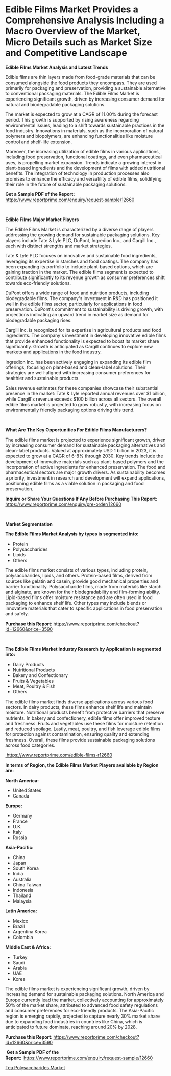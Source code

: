 <p><h1>Edible Films Market Provides a Comprehensive Analysis Including a Macro Overview of the Market, Micro Details such as Market Size and Competitive Landscape</h1></p><p><strong>Edible Films Market Analysis and Latest Trends</strong></p>
<p><p>Edible films are thin layers made from food-grade materials that can be consumed alongside the food products they encompass. They are used primarily for packaging and preservation, providing a sustainable alternative to conventional packaging materials. The Edible Films Market is experiencing significant growth, driven by increasing consumer demand for natural and biodegradable packaging solutions. </p><p>The market is expected to grow at a CAGR of 11.00% during the forecast period. This growth is supported by rising awareness regarding environmental issues, leading to a shift towards sustainable practices in the food industry. Innovations in materials, such as the incorporation of natural polymers and biopolymers, are enhancing functionalities like moisture control and shelf-life extension. </p><p>Moreover, the increasing utilization of edible films in various applications, including food preservation, functional coatings, and even pharmaceutical uses, is propelling market expansion. Trends indicate a growing interest in plant-based ingredients and the development of films with added nutritional benefits. The integration of technology in production processes also promises to enhance the efficacy and versatility of edible films, solidifying their role in the future of sustainable packaging solutions.</p></p>
<p><strong>Get a Sample PDF of the Report:&nbsp;</strong> <a href="https://www.reportprime.com/enquiry/request-sample/12660?utm_campaign=3043&utm_medium=2&utm_source=Github&utm_content=ia&utm_term=19032025&utm_id=edible-films">https://www.reportprime.com/enquiry/request-sample/12660</a></p>
<p>&nbsp;</p>
<p><strong>Edible Films Major Market Players</strong></p>
<p><p>The Edible Films Market is characterized by a diverse range of players addressing the growing demand for sustainable packaging solutions. Key players include Tate & Lyle PLC, DuPont, Ingredion Inc., and Cargill Inc., each with distinct strengths and market strategies.</p><p>Tate & Lyle PLC focuses on innovative and sustainable food ingredients, leveraging its expertise in starches and food coatings. The company has been expanding its portfolio to include plant-based options, which are gaining traction in the market. The edible films segment is expected to contribute significantly to its revenue growth as consumer preferences shift towards eco-friendly solutions.</p><p>DuPont offers a wide range of food and nutrition products, including biodegradable films. The company's investment in R&D has positioned it well in the edible films sector, particularly for applications in food preservation. DuPont's commitment to sustainability is driving growth, with projections indicating an upward trend in market size as demand for biodegradable packaging rises.</p><p>Cargill Inc. is recognized for its expertise in agricultural products and food ingredients. The company's investment in developing innovative edible films that provide enhanced functionality is expected to boost its market share significantly. Growth is anticipated as Cargill continues to explore new markets and applications in the food industry.</p><p>Ingredion Inc. has been actively engaging in expanding its edible film offerings, focusing on plant-based and clean-label solutions. Their strategies are well-aligned with increasing consumer preferences for healthier and sustainable products.</p><p>Sales revenue estimates for these companies showcase their substantial presence in the market: Tate & Lyle reported annual revenues over $1 billion, while Cargill's revenue exceeds $100 billion across all sectors. The overall edible films market is projected to grow robustly, with increasing focus on environmentally friendly packaging options driving this trend.</p></p>
<p>&nbsp;</p>
<p><strong>What Are The Key Opportunities For Edible Films Manufacturers?</strong></p>
<p><p>The edible films market is projected to experience significant growth, driven by increasing consumer demand for sustainable packaging alternatives and clean-label products. Valued at approximately USD 1 billion in 2023, it is expected to grow at a CAGR of 6-8% through 2030. Key trends include the development of innovative materials such as plant-based polymers and the incorporation of active ingredients for enhanced preservation. The food and pharmaceutical sectors are major growth drivers. As sustainability becomes a priority, investment in research and development will expand applications, positioning edible films as a viable solution in packaging and food preservation.</p></p>
<p><strong>Inquire or Share Your Questions If Any Before Purchasing This Report:</strong> <a href="https://www.reportprime.com/enquiry/pre-order/12660?utm_campaign=3043&utm_medium=2&utm_source=Github&utm_content=ia&utm_term=19032025&utm_id=edible-films">https://www.reportprime.com/enquiry/pre-order/12660</a></p>
<p>&nbsp;</p>
<p><strong>Market Segmentation</strong></p>
<p><strong>The Edible Films Market Analysis by types is segmented into:</strong></p>
<p><ul><li>Protein</li><li>Polysaccharides</li><li>Lipids</li><li>Others</li></ul></p>
<p><p>The edible films market consists of various types, including protein, polysaccharides, lipids, and others. Protein-based films, derived from sources like gelatin and casein, provide good mechanical properties and barrier functionality. Polysaccharide films, made from materials like starch and alginate, are known for their biodegradability and film-forming ability. Lipid-based films offer moisture resistance and are often used in food packaging to enhance shelf life. Other types may include blends or innovative materials that cater to specific applications in food preservation and safety.</p></p>
<p><strong>Purchase this Report:&nbsp;</strong><a href="https://www.reportprime.com/checkout?id=12660&price=3590&utm_campaign=3043&utm_medium=2&utm_source=Github&utm_content=ia&utm_term=19032025&utm_id=edible-films">https://www.reportprime.com/checkout?id=12660&price=3590</a></p>
<p>&nbsp;</p>
<p><strong>The Edible Films Market Industry Research by Application is segmented into:</strong></p>
<p><ul><li>Dairy Products</li><li>Nutritional Products</li><li>Bakery and Confectionary</li><li>Fruits & Vegetables</li><li>Meat, Poultry & Fish</li><li>Others</li></ul></p>
<p><p>The edible films market finds diverse applications across various food sectors. In dairy products, these films enhance shelf life and maintain moisture. Nutritional products benefit from protective barriers that preserve nutrients. In bakery and confectionery, edible films offer improved texture and freshness. Fruits and vegetables use these films for moisture retention and reduced spoilage. Lastly, meat, poultry, and fish leverage edible films for protection against contamination, ensuring quality and extending freshness. Overall, these films provide sustainable packaging solutions across food categories.</p></p>
<p><a href="https://www.reportprime.com/edible-films-r12660?utm_campaign=3043&utm_medium=2&utm_source=Github&utm_content=ia&utm_term=19032025&utm_id=edible-films">&nbsp;https://www.reportprime.com/edible-films-r12660</a></p>
<p><strong>In terms of Region, the Edible Films Market Players available by Region are:</strong></p>
<p>
    <p> <strong> North America: </strong>
        <ul>
            <li>United States</li>
            <li>Canada</li>
        </ul>
        </p> 
    <p> <strong> Europe: </strong>
        <ul>
            <li>Germany</li>
            <li>France</li>
            <li>U.K.</li>
            <li>Italy</li>
            <li>Russia</li>
        </ul>
        </p> 
    <p> <strong> Asia-Pacific: </strong>
        <ul>
            <li>China</li>
            <li>Japan</li>
            <li>South Korea</li>
            <li>India</li>
            <li>Australia</li>
            <li>China Taiwan</li>
            <li>Indonesia</li>
            <li>Thailand</li>
            <li>Malaysia</li>
        </ul>
        </p> 
    <p> <strong> Latin America: </strong>
        <ul>
            <li>Mexico</li>
            <li>Brazil</li>
            <li>Argentina Korea</li>
            <li>Colombia</li>
        </ul>
        </p> 
    <p> <strong> Middle East & Africa: </strong>
        <ul>
            <li>Turkey</li>
            <li>Saudi</li>
            <li>Arabia</li>
            <li>UAE</li>
            <li>Korea</li>
        </ul>
    </p>
    </p>
<p><p>The edible films market is experiencing significant growth, driven by increasing demand for sustainable packaging solutions. North America and Europe currently lead the market, collectively accounting for approximately 50% of the market share, attributed to advanced food safety regulations and consumer preferences for eco-friendly products. The Asia-Pacific region is emerging rapidly, projected to capture nearly 30% market share due to expanding food industries in countries like China, which is anticipated to future dominate, reaching around 20% by 2028.</p></p>
<p><strong>Purchase this Report: </strong><a href="https://www.reportprime.com/checkout?id=12660&price=3590&utm_campaign=3043&utm_medium=2&utm_source=Github&utm_content=ia&utm_term=19032025&utm_id=edible-films">https://www.reportprime.com/checkout?id=12660&price=3590</a></p>
<p>&nbsp;<strong>Get a Sample PDF of the Report:&nbsp;&nbsp;</strong><a href="https://www.reportprime.com/enquiry/request-sample/12660?utm_campaign=3043&utm_medium=2&utm_source=Github&utm_content=ia&utm_term=19032025&utm_id=edible-films">https://www.reportprime.com/enquiry/request-sample/12660</a></p>
<p><strong></strong></p>
<p><p><a href="https://github.com/hannajuana198484/Market-Research-Report-List-1/blob/main/tea-polysaccharides-market.md?utm_campaign=3043&utm_medium=2&utm_source=Github&utm_content=ia&utm_term=19032025&utm_id=edible-films">Tea Polysaccharides Market</a></p></p>